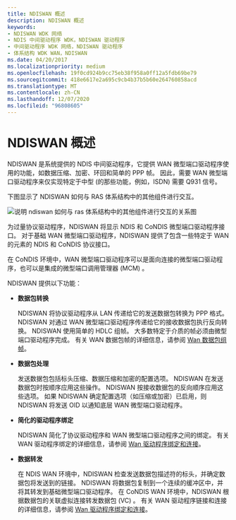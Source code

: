 ```yaml
---
title: NDISWAN 概述
description: NDISWAN 概述
keywords:
- NDISWAN WDK 网络
- NDIS 中间驱动程序 WDK，NDISWAN 驱动程序
- 中间驱动程序 WDK 网络，NDISWAN 驱动程序
- 体系结构 WDK WAN，NDISWAN
ms.date: 04/20/2017
ms.localizationpriority: medium
ms.openlocfilehash: 19f0cd924b9cc75eb38f958a0ff12a5fdb69be79
ms.sourcegitcommit: 418e6617e2a695c9cb4b37b5b60e264760858acd
ms.translationtype: MT
ms.contentlocale: zh-CN
ms.lasthandoff: 12/07/2020
ms.locfileid: "96808605"
---
```

# <a name="ndiswan-overview"></a>NDISWAN 概述





NDISWAN 是系统提供的 NDIS 中间驱动程序，它提供 WAN 微型端口驱动程序使用的功能，如数据压缩、加密、环回和简单的 PPP 帧。 因此，需要 WAN 微型端口驱动程序来仅实现特定于中型 (的那些功能，例如，ISDN) 需要 Q931 信号。

下图显示了 NDISWAN 如何与 RAS 体系结构中的其他组件进行交互。

![说明 ndiswan 如何与 ras 体系结构中的其他组件进行交互的关系图](images/ndiswan-1.png)

为过量协议驱动程序，NDISWAN 将显示 NDIS 和 CoNDIS 微型端口驱动程序接口。 对于基础 WAN 微型端口驱动程序，NDISWAN 提供了包含一些特定于 WAN 的元素的 NDIS 和 CoNDIS 协议接口。

在 CoNDIS 环境中，WAN 微型端口驱动程序可以是面向连接的微型端口驱动程序，也可以是集成的微型端口调用管理器 (MCM) 。

NDISWAN 提供以下功能：

-   **数据包转换**

    NDISWAN 将协议驱动程序从 LAN 传递给它的发送数据包转换为 PPP 格式。 NDISWAN 对通过 WAN 微型端口驱动程序传递给它的接收数据包执行反向转换。 NDISWAN 使用简单的 HDLC 组帧。 大多数特定于介质的帧必须由微型端口驱动程序完成。 有关 WAN 数据包帧的详细信息，请参阅 [Wan 数据包组帧](wan-packet-framing.md)。

-   **数据包处理**

    发送数据包包括标头压缩、数据压缩和加密的配置选项。 NDISWAN 在发送数据包时按顺序应用这些操作。 NDISWAN 按接收数据包的反向顺序应用这些选项。 如果 NDISWAN 确定配置选项（如压缩或加密）已启用，则 NDISWAN 将发送 OID 以通知底层 WAN 微型端口驱动程序。

-   **简化的驱动程序绑定**

    NDISWAN 简化了协议驱动程序和 WAN 微型端口驱动程序之间的绑定。 有关 WAN 驱动程序绑定的详细信息，请参阅 [Wan 驱动程序绑定和连接](wan-driver-bindings-and-connections.md)。

-   **数据转发**

    在 NDIS WAN 环境中，NDISWAN 检查发送数据包描述符的标头，并确定数据包将发送到的链接。 NDISWAN 将数据包复制到一个连续的缓冲区中，并将其转发到基础微型端口驱动程序。 在 CoNDIS WAN 环境中，NDISWAN 根据数据包的关联虚拟连接转发数据包 (VC) 。 有关 WAN 驱动程序链接和连接的详细信息，请参阅 [Wan 驱动程序绑定和连接](wan-driver-bindings-and-connections.md)。

 

 





